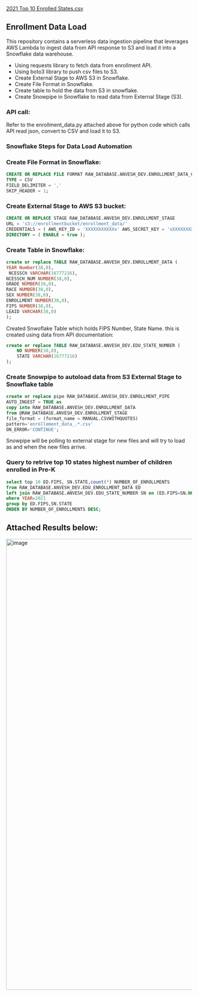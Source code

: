 [2021 Top 10 Enrolled States.csv](https://github.com/user-attachments/files/17008305/2021.Top.10.Enrolled.States.csv)
## Enrollment Data Load

This repository contains a serverless data ingestion pipeline that leverages AWS Lambda to ingest data from API response to S3 and load it into a Snowflake data warehouse.

- Using requests library to fetch data from enrollment API.
- Using boto3 library to push csv files to S3.
- Create External Stage to AWS S3 in Snowflake.
- Create File Format in Snowflake.
- Create table to hold the data from S3 in snowflake.
- Create Snowpipe in Snowflake to read data from External Stage (S3).

### API call: 
Refer to the enrollment_data.py attached above for python code which calls API read json, convert to CSV and load it to S3.

### Snowflake Steps for Data Load Automation


### Create File Format in Snowflake:
``` SQL
CREATE OR REPLACE FILE FORMAT RAW_DATABASE.ANVESH_DEV.ENROLLMENT_DATA_CSV_FORMAT
TYPE = CSV
FIELD_DELIMITER = ','
SKIP_HEADER = 1;
```

### Create External Stage to AWS S3 bucket:
``` SQL
CREATE OR REPLACE STAGE RAW_DATABASE.ANVESH_DEV.ENROLLMENT_STAGE
URL = 's3://enrollmentbucket/enrollment_data/'
CREDENTIALS = ( AWS_KEY_ID = 'XXXXXXXXXXXx' AWS_SECRET_KEY = 'xXXXXXXXXXX' )
DIRECTORY = ( ENABLE = true );
```
### Create Table in Snowflake:
``` SQL
create or replace TABLE RAW_DATABASE.ANVESH_DEV.ENROLLMENT_DATA (
YEAR Number(38,0),
 NCESSCH VARCHAR(16777216),
NCESSCH_NUM NUMBER(38,0),
GRADE NUMBER(38,0),
RACE NUMBER(38,0),
SEX NUMBER(38,0),
ENROLLMENT NUMBER(38,0),
FIPS NUMBER(38,0),
LEAID VARCHAR(38,0)
);
```
Created Snwoflake Table which holds FIPS Number, State Name. this is created using data from API documentation:
``` SQL
create or replace TABLE RAW_DATABASE.ANVESH_DEV.EDU_STATE_NUMBER (
	NO NUMBER(38,0),
	STATE VARCHAR(16777216)
);
```

### Create Snowpipe to autoload data from S3 External Stage to Snowflake table
``` SQL
create or replace pipe RAW_DATABASE.ANVESH_DEV.ENROLLMENT_PIPE
AUTO_INGEST = TRUE as
copy into RAW_DATABASE.ANVESH_DEV.ENROLLMENT_DATA
from @RAW_DATABASE.ANVESH_DEV.ENROLLMENT_STAGE
file_format = (format_name = MANUAL.CSVWITHQUOTES)
pattern='enrollement_data_.*.csv'
ON_ERROR='CONTINUE';
```
Snowpipe will be polling to external stage for new files and will try to load as and when the new files arrive.


### Query to retrive top 10 states highest number of children enrolled in Pre-K
``` SQL
select top 10 ED.FIPS, SN.STATE,count(*) NUMBER_OF_ENROLLMENTS
from RAW_DATABASE.ANVESH_DEV.EDU_ENROLLMENT_DATA ED
left join RAW_DATABASE.ANVESH_DEV.EDU_STATE_NUMBER SN on (ED.FIPS=SN.NO)
where YEAR=2021
group by ED.FIPS,SN.STATE
ORDER BY NUMBER_OF_ENROLLMENTS DESC;
```
## Attached Results below:
<img width="1222" alt="image" src="https://github.com/user-attachments/assets/e751d6b4-dd8c-44c5-b7bf-923205163987">





